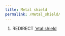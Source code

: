 ```yaml
---
title: Metal shield
permalink: /Metal_shield/
---
```


1.  REDIRECT ['etal shield]('etal_shield "wikilink")